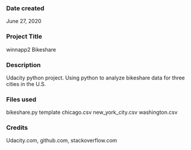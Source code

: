 ### Date created
June 27, 2020

### Project Title
winnapp2 Bikeshare

### Description
Udacity python project. Using python to analyze bikeshare data for three cities
in the U.S.

### Files used
bikeshare.py template
chicago.csv
new_york_city.csv
washington.csv

### Credits
Udacity.com, github.com, stackoverflow.com
